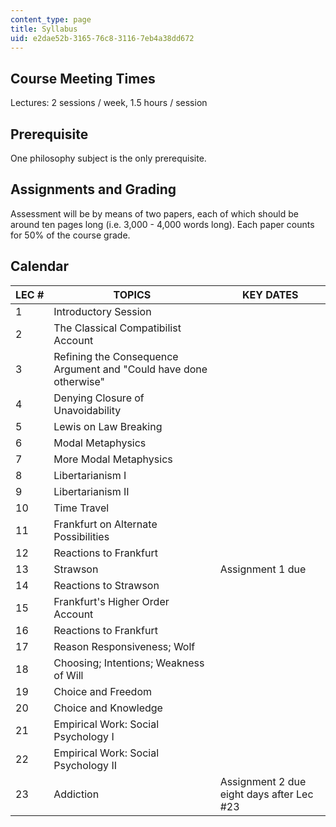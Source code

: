 ```yaml
---
content_type: page
title: Syllabus
uid: e2dae52b-3165-76c8-3116-7eb4a38dd672
---
```


Course Meeting Times
--------------------

Lectures: 2 sessions / week, 1.5 hours / session

Prerequisite
------------

One philosophy subject is the only prerequisite.

Assignments and Grading
-----------------------

Assessment will be by means of two papers, each of which should be around ten pages long (i.e. 3,000 - 4,000 words long). Each paper counts for 50% of the course grade.

Calendar
--------

| LEC # | TOPICS | KEY DATES |
| --- | --- | --- |
| 1 | Introductory Session |  |
| 2 | The Classical Compatibilist Account |  |
| 3 | Refining the Consequence Argument and "Could have done otherwise" |  |
| 4 | Denying Closure of Unavoidability |  |
| 5 | Lewis on Law Breaking |  |
| 6 | Modal Metaphysics |  |
| 7 | More Modal Metaphysics |  |
| 8 | Libertarianism I |  |
| 9 | Libertarianism II |  |
| 10 | Time Travel |  |
| 11 | Frankfurt on Alternate Possibilities |  |
| 12 | Reactions to Frankfurt |  |
| 13 | Strawson | Assignment 1 due |
| 14 | Reactions to Strawson |  |
| 15 | Frankfurt's Higher Order Account |  |
| 16 | Reactions to Frankfurt |  |
| 17 | Reason Responsiveness; Wolf |  |
| 18 | Choosing; Intentions; Weakness of Will |  |
| 19 | Choice and Freedom |  |
| 20 | Choice and Knowledge |  |
| 21 | Empirical Work: Social Psychology I |  |
| 22 | Empirical Work: Social Psychology II |  |
| 23 | Addiction | Assignment 2 due eight days after Lec #23